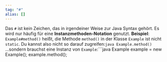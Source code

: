 ```yaml
---
tag: "#"
alias: []
---
```


Das `#` ist kein Zeichen, das in irgendeiner Weise zur Java Syntax gehört. Es wird nur häufig für eine **Instanzmethoden-Notation** genutzt.
__Beispiel__:
`Example#method()` heißt, die Methode `method()` in der Klasse `Example` ist nicht `static`. Du kannst also nicht so darauf zugreifen:```java
Example.method()
```...sondern brauchst eine Instanz von `Example`:```java
Example example = new Example();
example.method();
```
